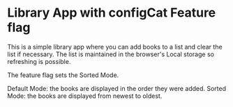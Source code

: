 # Library App with configCat Feature flag

This is a simple library app where you can add books to a list and clear the list if necessary.
The list is maintained in the browser's Local storage so refreshing is possible.

The feature flag sets the Sorted Mode.

Default Mode: the books are displayed in the order they were added.
Sorted Mode: the books are displayed from newest to oldest. 
